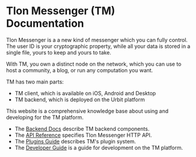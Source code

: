 # Tlon Messenger (TM) Documentation

Tlon Messenger is a a new kind of messenger which you can fully control. The user
ID is your cryptographic property, while all your data is stored in a single
file, yours to keep and yours to take. 

With TM, you own a distinct node on the network, which you can use to host a
community, a blog, or run any computation you want.

TM has two main parts:

- TM client, which is available on iOS, Android and Desktop
- TM backend, which is deployed on the Urbit platform

This website is a comprehensive knowledge base about using and developing for
the TM platform.

- The [Backend Docs](./backend/index.md) describe TM backend components.
- The [API Reference](./api/index.md) specifies Tlon Messenger HTTP API.
- The [Plugins Guide](./plugins/index.md) describes TM's plugin system.
- The [Developer Guide](./dev-guide/index.md) is a guide for development 
  on the TM platform.
